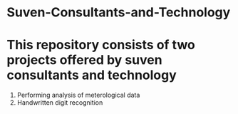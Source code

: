 # Suven-Consultants-and-Technology
# This repository consists of two projects offered by suven consultants and technology
1) Performing analysis of meterological data
2) Handwritten digit recognition
